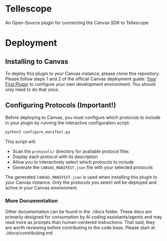 Tellescope
=================

An Open-Source plugin for connecting the Canvas SDK to Tellescope

# Deployment

## Installing to Canvas
To deploy this plugin to your Canvas instance, please clone this repository. Please follow steps 1 and 2 of the official Canvas deployment guide: [Your First Plugin](http://docs.canvasmedical.com/guides/your-first-plugin/) to configure your own development environment. You should only need to do that once. 

## Configuring Protocols (Important!)

Before deploying to Canvas, you must configure which protocols to include in your plugin by running the interactive configuration script:

```bash
python3 configure_manifest.py
```

This script will:
- Scan the `protocols/` directory for available protocol files
- Display each protocol with its description
- Allow you to interactively select which protocols to include
- Generate the `CANVAS_MANIFEST.json` file with your selected protocols

The generated `CANVAS_MANIFEST.json` is used when installing this plugin to your Canvas instance. Only the protocols you select will be deployed and active in your Canvas environment.

### More Documentation

Other documentation can be found in the ./docs folder. These docs are primarily designed for consumption by AI coding assistants/agents and may read more as prompts than human-centered instructions. That said, they are worth reviewing before contributing to the code base. Please start at ./docs/contributing.md 

